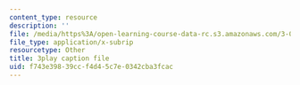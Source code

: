 ```yaml
---
content_type: resource
description: ''
file: /media/https%3A/open-learning-course-data-rc.s3.amazonaws.com/3-054-cellular-solids-structure-properties-and-applications-spring-2015/f743e39839ccf4d45c7e0342cba3fcac_4zpQwirFsbk.srt
file_type: application/x-subrip
resourcetype: Other
title: 3play caption file
uid: f743e398-39cc-f4d4-5c7e-0342cba3fcac
---
```

